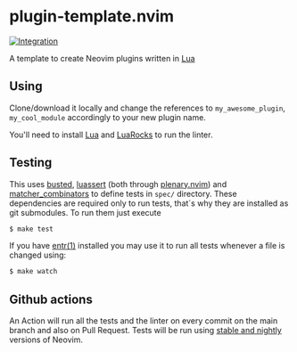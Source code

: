 # plugin-template.nvim

[![Integration][integration-badge]][integration-runs]

A template to create Neovim plugins written in [Lua][lua]

## Using

Clone/download it locally and change the references to `my_awesome_plugin`, 
`my_cool_module` accordingly to your new plugin name.

You'll need to install [Lua][lua] and [LuaRocks][luarocks] to run the linter.

## Testing

This uses [busted][busted], [luassert][luassert] (both through
[plenary.nvim][plenary]) and [matcher_combinators][matcher_combinators] to
define tests in `spec/` directory. These dependencies are required only to run
tests, that´s why they are installed as git submodules.
To run them just execute

```bash
$ make test
```

If you have [entr(1)][entr] installed you may use it to run all tests whenever a
file is changed using:

```bash
$ make watch
```

## Github actions

An Action will run all the tests and the linter on every commit on the main
branch and also on Pull Request. Tests will be run using [stable and nightly][neovim-test-versions]
versions of Neovim.

[lua]: https://www.lua.org/
[entr]: https://eradman.com/entrproject/
[luarocks]: https://luarocks.org/
[busted]: https://olivinelabs.com/busted/
[luassert]: https://github.com/Olivine-Labs/luassert
[plenary]: https://github.com/nvim-lua/plenary.nvim
[matcher_combinators]: https://github.com/m00qek/matcher_combinators.lua
[integration-badge]: https://github.com/m00qek/plugin-template.nvim/actions/workflows/integration.yml/badge.svg
[integration-runs]: https://github.com/m00qek/plugin-template.nvim/actions/workflows/integration.yml
[neovim-test-versions]: https://github.com/m00qek/plugin-template.nvim/blob/main/.github/workflows/integration.yml#L17
